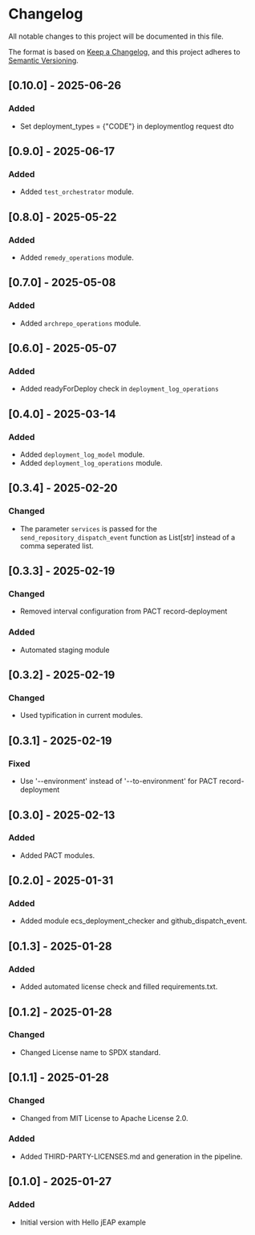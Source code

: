 # Changelog

All notable changes to this project will be documented in this file.

The format is based on [Keep a Changelog](https://keepachangelog.com/en/1.0.0/), and this project adheres
to [Semantic Versioning](https://semver.org/spec/v2.0.0.html).

## [0.10.0] - 2025-06-26

### Added

- Set deployment_types = {"CODE"} in deploymentlog request dto

## [0.9.0] - 2025-06-17

### Added

- Added `test_orchestrator` module.

## [0.8.0] - 2025-05-22

### Added

- Added `remedy_operations` module.

## [0.7.0] - 2025-05-08

### Added

- Added `archrepo_operations` module.

## [0.6.0] - 2025-05-07

### Added

- Added readyForDeploy check in `deployment_log_operations`

## [0.4.0] - 2025-03-14

### Added

- Added `deployment_log_model` module.
- Added `deployment_log_operations` module.

## [0.3.4] - 2025-02-20

### Changed

- The parameter `services` is passed for the `send_repository_dispatch_event` function as List[str] instead of a comma seperated list.

## [0.3.3] - 2025-02-19

### Changed

- Removed interval configuration from PACT record-deployment

### Added

- Automated staging module

## [0.3.2] - 2025-02-19

### Changed

- Used typification in current modules.

## [0.3.1] - 2025-02-19

### Fixed

- Use '--environment' instead of '--to-environment' for PACT record-deployment

## [0.3.0] - 2025-02-13

### Added

- Added PACT modules. 

## [0.2.0] - 2025-01-31

### Added

- Added module ecs_deployment_checker and github_dispatch_event.

## [0.1.3] - 2025-01-28

### Added

- Added automated license check and filled requirements.txt.

## [0.1.2] - 2025-01-28

### Changed

- Changed License name to SPDX standard.

## [0.1.1] - 2025-01-28

### Changed

- Changed from MIT License to Apache License 2.0.

### Added

- Added THIRD-PARTY-LICENSES.md and generation in the pipeline. 

## [0.1.0] - 2025-01-27

### Added

- Initial version with Hello jEAP example
